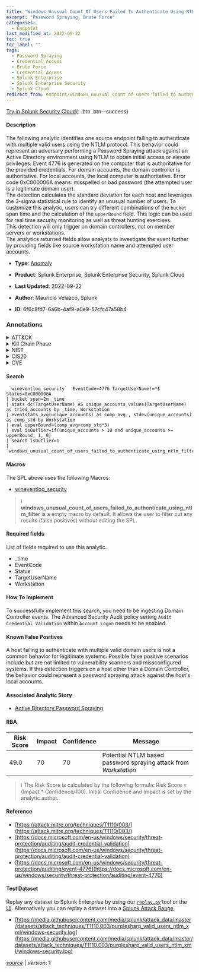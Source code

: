 ```yaml
---
title: "Windows Unusual Count Of Users Failed To Authenticate Using NTLM"
excerpt: "Password Spraying, Brute Force"
categories:
  - Endpoint
last_modified_at: 2022-09-22
toc: true
toc_label: ""
tags:
  - Password Spraying
  - Credential Access
  - Brute Force
  - Credential Access
  - Splunk Enterprise
  - Splunk Enterprise Security
  - Splunk Cloud
redirect_from: endpoint/windows_unusual_count_of_users_failed_to_authenticate_using_ntlm/
---
```




[Try in Splunk Security Cloud](https://www.splunk.com/en_us/cyber-security.html){: .btn .btn--success}

#### Description

The following analytic identifies one source endpoint failing to authenticate with multiple valid users using the NTLM protocol. This behavior could represent an adversary performing a Password Spraying attack against an Active Directory environment using NTLM to obtain initial access or elevate privileges. Event 4776 is generated on the computer that is authoritative for the provided credentials. For domain accounts, the domain controller is authoritative. For local accounts, the local computer is authoritative. Error code 0xC000006A means: misspelled or bad password (the attempted user is a legitimate domain user).\
The detection calculates the standard deviation for each host and leverages the 3-sigma statistical rule to identify an unusual number of users. To customize this analytic, users can try different combinations of the `bucket` span time and the calculation of the `upperBound` field. This logic can be used for real time security monitoring as well as threat hunting exercises.\
This detection will only trigger on domain controllers, not on member servers or workstations.\
The analytics returned fields allow analysts to investigate the event further by providing fields like source workstation name and attempted user accounts.

- **Type**: [Anomaly](https://github.com/splunk/security_content/wiki/Detection-Analytic-Types)
- **Product**: Splunk Enterprise, Splunk Enterprise Security, Splunk Cloud

- **Last Updated**: 2022-09-22
- **Author**: Mauricio Velazco, Splunk
- **ID**: 6f6c8fd7-6a6b-4af9-a0e9-57cfc47a58b4

### Annotations
<details>
  <summary>ATT&CK</summary>

<div markdown="1">

#### [ATT&CK](https://attack.mitre.org/)

| ID          | Technique   | Tactic         |
| ----------- | ----------- |--------------- |
| [T1110.003](https://attack.mitre.org/techniques/T1110/003/) | Password Spraying | Credential Access |

| [T1110](https://attack.mitre.org/techniques/T1110/) | Brute Force | Credential Access |

</div>
</details>


<details>
  <summary>Kill Chain Phase</summary>

<div markdown="1">

* Exploitation


</div>
</details>


<details>
  <summary>NIST</summary>

<div markdown="1">



</div>
</details>

<details>
  <summary>CIS20</summary>

<div markdown="1">



</div>
</details>

<details>
  <summary>CVE</summary>

<div markdown="1">


</div>
</details>


#### Search

```
 `wineventlog_security`  EventCode=4776 TargetUserName!=*$ Status=0xC000006A 
| bucket span=2m _time 
| stats dc(TargetUserName) AS unique_accounts values(TargetUserName) as tried_accounts by _time, Workstation 
| eventstats avg(unique_accounts) as comp_avg , stdev(unique_accounts) as comp_std by Workstation 
| eval upperBound=(comp_avg+comp_std*3) 
| eval isOutlier=if(unique_accounts > 10 and unique_accounts >= upperBound, 1, 0) 
| search isOutlier=1 
| `windows_unusual_count_of_users_failed_to_authenticate_using_ntlm_filter`
```

#### Macros
The SPL above uses the following Macros:
* [wineventlog_security](https://github.com/splunk/security_content/blob/develop/macros/wineventlog_security.yml)

> :information_source:
> **windows_unusual_count_of_users_failed_to_authenticate_using_ntlm_filter** is a empty macro by default. It allows the user to filter out any results (false positives) without editing the SPL.



#### Required fields
List of fields required to use this analytic.
* _time
* EventCode
* Status
* TargetUserName
* Workstation



#### How To Implement
To successfully implement this search, you need to be ingesting Domain Controller events. The Advanced Security Audit policy setting `Audit Credential Validation` within `Account Logon` needs to be enabled.
#### Known False Positives
A host failing to authenticate with multiple valid domain users is not a common behavior for legitimate systems. Possible false positive scenarios include but are not limited to vulnerability scanners and missconfigured systems. If this detection triggers on a host other than a Domain Controller, the behavior could represent a password spraying attack against the host&#39;s local accounts.

#### Associated Analytic Story
* [Active Directory Password Spraying](/stories/active_directory_password_spraying)




#### RBA

| Risk Score  | Impact      | Confidence   | Message      |
| ----------- | ----------- |--------------|--------------|
| 49.0 | 70 | 70 | Potential NTLM based password spraying attack from $Workstation$ |


> :information_source:
> The Risk Score is calculated by the following formula: Risk Score = (Impact * Confidence/100). Initial Confidence and Impact is set by the analytic author.


#### Reference

* [https://attack.mitre.org/techniques/T1110/003/](https://attack.mitre.org/techniques/T1110/003/)
* [https://docs.microsoft.com/en-us/windows/security/threat-protection/auditing/audit-credential-validation](https://docs.microsoft.com/en-us/windows/security/threat-protection/auditing/audit-credential-validation)
* [https://docs.microsoft.com/en-us/windows/security/threat-protection/auditing/event-4776](https://docs.microsoft.com/en-us/windows/security/threat-protection/auditing/event-4776)



#### Test Dataset
Replay any dataset to Splunk Enterprise by using our [`replay.py`](https://github.com/splunk/attack_data#using-replaypy) tool or the [UI](https://github.com/splunk/attack_data#using-ui).
Alternatively you can replay a dataset into a [Splunk Attack Range](https://github.com/splunk/attack_range#replay-dumps-into-attack-range-splunk-server)

* [https://media.githubusercontent.com/media/splunk/attack_data/master/datasets/attack_techniques/T1110.003/purplesharp_valid_users_ntlm_xml/windows-security.log](https://media.githubusercontent.com/media/splunk/attack_data/master/datasets/attack_techniques/T1110.003/purplesharp_valid_users_ntlm_xml/windows-security.log)



[*source*](https://github.com/splunk/security_content/tree/develop/detections/endpoint/windows_unusual_count_of_users_failed_to_authenticate_using_ntlm.yml) \| *version*: **1**